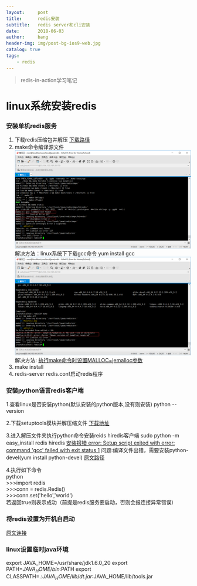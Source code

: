 ```yaml
---
layout:     post
title:      redis安装
subtitle:   redis server和cli安装
date:       2018-06-03
author:     bang
header-img: img/post-bg-ios9-web.jpg
catalog: true
tags:
    - redis
---
```


> redis-in-action学习笔记

# linux系统安装redis

### 安装单机redis服务

1. 下载redis压缩包并解压 [下载路径](https://redis.io/)
2. make命令编译源文件 
	![编译报错 gcc command not found](/img/redis-setup/make-error-1.png)
	解决方法：linux系统下下载gcc命令 yum install gcc
	![编译报错 jemalloc/jemalloc.h: No such file or directory](/img/redis-setup/make-error-2.png)
	解决方法: [执行make命令时设置MALLOC=jemalloc参数](https://blog.csdn.net/bugall/article/details/45914867)
3. make install
4. redis-server redis.conf启动redis程序

### 安装python语言redis客户端
1.查看linux是否安装python(默认安装的python版本,没有则安装)
	python --version

2.下载setuptools模块并解压缩文件
	[下载地址](https://pypi.io/packages/source/s/setuptools/setuptools-33.1.1.zip)

3.进入解压文件夹执行python命令安装reids hiredis客户端
	sudo python -m easy_install redis hiredis
	[安装报错 error: Setup script exited with error: command 'gcc' failed with exit status 1](/img/redis-setup/setuptools-error-1.png)
	问题:编译文件出错，需要安装python-devel(yum install python-devel) [原文路径](https://blog.csdn.net/qq_41746437/article/details/79340299 "why need python-devel")

4.执行如下命令  
  python  
    >>>import redis  
    >>>conn = redis.Redis()  
    >>>conn.set('hello','world')  
若返回true则表示成功（前提是redis服务要启动，否则会报连接异常错误）

### 将redis设置为开机自启动
[原文连接](http://blog.csdn.net/lovejj1994/article/details/53096268)

### linux设置临时java环境
export JAVA_HOME=/usr/share/jdk1.6.0_20
export PATH=$JAVA_HOME/bin:$PATH
export CLASSPATH=.:$JAVA_HOME/lib/dt.jar:$JAVA_HOME/lib/tools.jar

	
